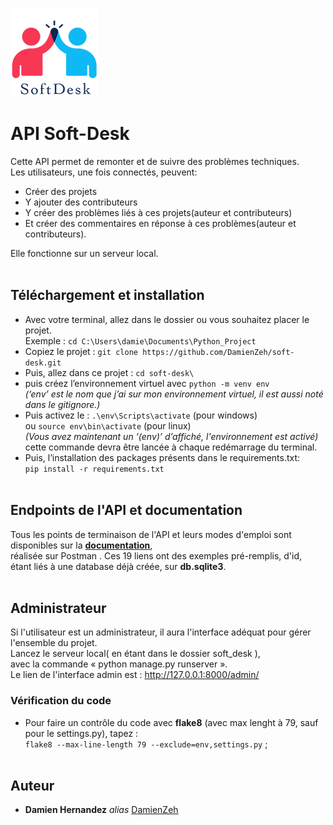![Alt text](https://github.com/DamienZeh/soft-desk/blob/main/soft_desk/soft_desk/logo/logo.png)<br>

# API Soft-Desk

Cette API permet de remonter et de suivre des problèmes techniques.<br> Les utilisateurs, une fois connectés, peuvent:<br>
- Créer des projets
- Y ajouter des contributeurs
- Y créer des problèmes liés à ces projets(auteur et contributeurs)
- Et créer des commentaires en réponse à ces problèmes(auteur et contributeurs).<br>

Elle fonctionne sur un serveur local.<br><br>



## Téléchargement et installation 


- Avec votre terminal, allez dans le dossier ou vous souhaitez placer le projet.<br/> 
Exemple : ``cd C:\Users\damie\Documents\Python_Project``
- Copiez le projet : ``git clone https://github.com/DamienZeh/soft-desk.git``
- Puis, allez dans ce projet : ``cd soft-desk\``
- puis créez l’environnement virtuel avec  ``python -m venv env``<br/>
	_(‘env’ est le nom que j’ai sur mon environnement virtuel, il est aussi noté dans le gitignore.)_
- Puis activez le : ``.\env\Scripts\activate`` (pour windows)<br/>
ou ``source env\bin\activate`` (pour linux)<br/>
	_(Vous avez maintenant un ‘(env)’ d’affiché, l'environnement est activé)_<br>
cette commande devra être lancée à chaque redémarrage du terminal.
- Puis, l’installation  des packages présents dans le requirements.txt:<br> ``pip install -r requirements.txt``
<br/><br>




## Endpoints de l'API et documentation
Tous les points de terminaison de l'API et leurs modes d'emploi sont disponibles
 sur la [**documentation**](https://documenter.getpostman.com/view/19809103/VUjQo55W),<br/> réalisée sur Postman .
 Ces 19 liens ont des exemples pré-remplis, d'id,<br/> étant liés à une database déjà créée, sur **db.sqlite3**.<br/>
<br/>

 ## Administrateur
 Si l'utilisateur est un administrateur, il aura l'interface adéquat pour gérer l'ensemble du projet.<br/>
 Lancez le serveur local( en étant dans le dossier soft_desk ),<br/>
avec la commande « python manage.py runserver ».
 <br/> Le lien de l'interface admin est :
 http://127.0.0.1:8000/admin/


### Vérification du code
- Pour faire un contrôle du code avec **flake8** (avec max lenght à 79, sauf pour le settings.py), tapez :<br/>
``flake8 --max-line-length 79 --exclude=env,settings.py`` ;<br/><br/>

## Auteur

* **Damien Hernandez** _alias_ [DamienZeh](https://damienhernandez.fr/)








